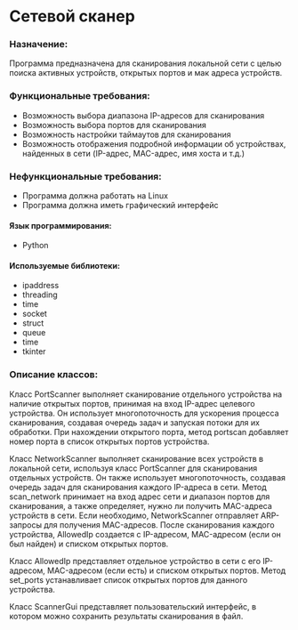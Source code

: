 # Сетевой сканер

### Назначение:

Программа предназначена для сканирования локальной сети с целью поиска активных устройств, открытых портов и мак адреса
устройств.

### Функциональные требования:

- Возможность выбора диапазона IP-адресов для сканирования
- Возможность выбора портов для сканирования
- Возможность настройки таймаутов для сканирования
- Возможность отображения подробной информации об устройствах, найденных в сети (IP-адрес, MAC-адрес, имя хоста и т.д.)

### Нефункциональные требования:

- Программа должна работать на Linux
- Программа должна иметь графический интерфейс

#### Язык программирования:

- Python

#### Используемые библиотеки:

- ipaddress
- threading
- time
- socket
- struct
- queue
- time
- tkinter

### Описание классов:

Класс PortScanner выполняет сканирование отдельного устройства на наличие открытых портов, принимая на вход IP-адрес целевого устройства. Он использует многопоточность для ускорения процесса сканирования, создавая очередь задач и запуская потоки для их обработки. При нахождении открытого порта, метод portscan добавляет номер порта в список открытых портов устройства.

Класс NetworkScanner выполняет сканирование всех устройств в локальной сети, используя класс PortScanner для сканирования отдельных устройств. Он также использует многопоточность, создавая очередь задач для сканирования каждого IP-адреса в сети. Метод scan_network принимает на вход адрес сети и диапазон портов для сканирования, а также определяет, нужно ли получить MAC-адреса устройств в сети. Если необходимо, NetworkScanner отправляет ARP-запросы для получения MAC-адресов. После сканирования каждого устройства, AllowedIp создается с IP-адресом, MAC-адресом (если он был найден) и списком открытых портов.

Класс AllowedIp представляет отдельное устройство в сети с его IP-адресом, MAC-адресом (если есть) и списком открытых портов. Метод set_ports устанавливает список открытых портов для данного устройства.

Класс ScannerGui представляет пользовательский интерфейс, в котором можно сохранить результаты сканирования в файл.